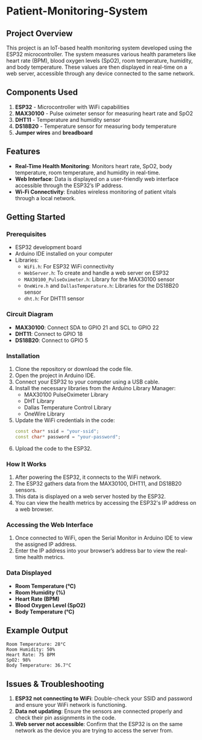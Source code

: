 # Patient-Monitoring-System

## Project Overview

This project is an IoT-based health monitoring system developed using the ESP32 microcontroller. The system measures various health parameters like heart rate (BPM), blood oxygen levels (SpO2), room temperature, humidity, and body temperature. These values are then displayed in real-time on a web server, accessible through any device connected to the same network.

## Components Used
1. **ESP32** - Microcontroller with WiFi capabilities
2. **MAX30100** - Pulse oximeter sensor for measuring heart rate and SpO2
3. **DHT11** - Temperature and humidity sensor
4. **DS18B20** - Temperature sensor for measuring body temperature
5. **Jumper wires** and **breadboard**

## Features
- **Real-Time Health Monitoring**: Monitors heart rate, SpO2, body temperature, room temperature, and humidity in real-time.
- **Web Interface**: Data is displayed on a user-friendly web interface accessible through the ESP32’s IP address.
- **Wi-Fi Connectivity**: Enables wireless monitoring of patient vitals through a local network.

## Getting Started

### Prerequisites
- ESP32 development board
- Arduino IDE installed on your computer
- Libraries:
  - `WiFi.h`: For ESP32 WiFi connectivity
  - `WebServer.h`: To create and handle a web server on ESP32
  - `MAX30100_PulseOximeter.h`: Library for the MAX30100 sensor
  - `OneWire.h` and `DallasTemperature.h`: Libraries for the DS18B20 sensor
  - `dht.h`: For DHT11 sensor

### Circuit Diagram
- **MAX30100**: Connect SDA to GPIO 21 and SCL to GPIO 22
- **DHT11**: Connect to GPIO 18
- **DS18B20**: Connect to GPIO 5

### Installation
1. Clone the repository or download the code file.
2. Open the project in Arduino IDE.
3. Connect your ESP32 to your computer using a USB cable.
4. Install the necessary libraries from the Arduino Library Manager:
   - MAX30100 PulseOximeter Library
   - DHT Library
   - Dallas Temperature Control Library
   - OneWire Library
5. Update the WiFi credentials in the code:
   ```cpp
   const char* ssid = "your-ssid";  
   const char* password = "your-password";
   ```
6. Upload the code to the ESP32.

### How It Works
1. After powering the ESP32, it connects to the WiFi network.
2. The ESP32 gathers data from the MAX30100, DHT11, and DS18B20 sensors.
3. This data is displayed on a web server hosted by the ESP32.
4. You can view the health metrics by accessing the ESP32's IP address on a web browser.

### Accessing the Web Interface
1. Once connected to WiFi, open the Serial Monitor in Arduino IDE to view the assigned IP address.
2. Enter the IP address into your browser’s address bar to view the real-time health metrics.

### Data Displayed
- **Room Temperature (°C)**
- **Room Humidity (%)**
- **Heart Rate (BPM)**
- **Blood Oxygen Level (SpO2)**
- **Body Temperature (°C)**

## Example Output

```
Room Temperature: 28°C
Room Humidity: 50%
Heart Rate: 75 BPM
SpO2: 98%
Body Temperature: 36.7°C
```

## Issues & Troubleshooting
1. **ESP32 not connecting to WiFi**: Double-check your SSID and password and ensure your WiFi network is functioning.
2. **Data not updating**: Ensure the sensors are connected properly and check their pin assignments in the code.
3. **Web server not accessible**: Confirm that the ESP32 is on the same network as the device you are trying to access the server from.

